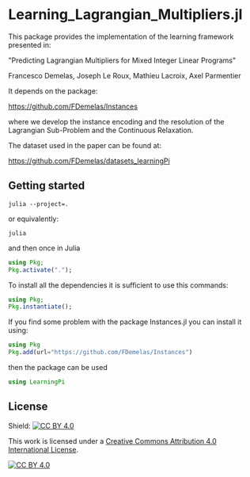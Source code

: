 # Learning_Lagrangian_Multipliers.jl



This package provides the implementation of the learning framework presented in: 

"Predicting Lagrangian Multipliers for Mixed Integer Linear Programs"

Francesco Demelas, Joseph Le Roux, Mathieu Lacroix, Axel Parmentier 

It depends on the package:

https://github.com/FDemelas/Instances

where we develop the instance encoding and the resolution of the Lagrangian Sub-Problem and the Continuous Relaxation.

The dataset used in the paper can be found at:

https://github.com/FDemelas/datasets_learningPi

## Getting started

```
julia --project=.
```

or equivalently:

```
julia
```

and then once in Julia

```julia
using Pkg;
Pkg.activate(".");
```

To install all the dependencies it is sufficient to use this commands:

```julia
using Pkg;
Pkg.instantiate();
```

If you find some problem with the package Instances.jl you can install it using:

 ```julia
using Pkg
Pkg.add(url="https://github.com/FDemelas/Instances")
```

then the package can be used 

```julia
using LearningPi
```

## License

Shield: [![CC BY 4.0][cc-by-shield]][cc-by]

This work is licensed under a
[Creative Commons Attribution 4.0 International License][cc-by].

[![CC BY 4.0][cc-by-image]][cc-by]

[cc-by]: http://creativecommons.org/licenses/by/4.0/
[cc-by-image]: https://i.creativecommons.org/l/by/4.0/88x31.png
[cc-by-shield]: https://img.shields.io/badge/License-CC%20BY%204.0-lightgrey.svg
